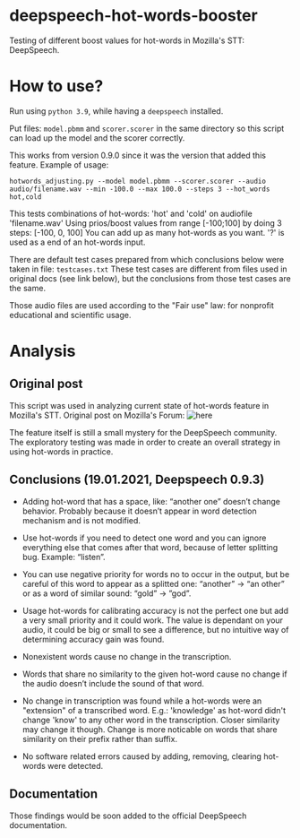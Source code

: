 # deepspeech-hot-words-booster
Testing of different boost values for hot-words in Mozilla's STT: DeepSpeech.

# How to use?
Run using `python 3.9`, while having a `deepspeech` installed.

Put files: `model.pbmm` and `scorer.scorer` in the same directory so this script can load up the model and the scorer correctly.

This works from version 0.9.0 since it was the version that added this feature.
Example of usage:
```
hotwords_adjusting.py --model model.pbmm --scorer.scorer --audio audio/filename.wav --min -100.0 --max 100.0 --steps 3 --hot_words hot,cold
```
This tests combinations of hot-words: 'hot' and 'cold' on audiofile 'filename.wav'
Using prios/boost values from range [-100;100] by doing 3 steps: [-100, 0, 100]
You can add up as many hot-words as you want. '?' is used as a end of an hot-words input.

There are default test cases prepared from which conclusions below were taken in file: `testcases.txt`
These test cases are different from files used in original docs (see link below), but the conclusions from those test cases are the same.

Those audio files are used according to the "Fair use" law: for nonprofit educational and scientific usage.

# Analysis

## Original post

This script was used in analyzing current state of hot-words feature in Mozilla's STT. 
Original post on Mozilla's Forum: ![here](https://discourse.mozilla.org/t/practical-tests-of-hot-word-feature-and-default-models-accuracy/73855/4)

The feature itself is still a small mystery for the DeepSpeech community. The exploratory testing was made in order to create an overall strategy in using hot-words in practice.

## Conclusions (19.01.2021, Deepspeech 0.9.3)

- Adding hot-word that has a space, like: “another one” doesn’t change behavior. Probably because it doesn’t appear in word detection mechanism and is not modified.

- Use hot-words if you need to detect one word and you can ignore everything else that comes after that word, because of letter splitting bug. Example: “listen”.

- You can use negative priority for words no to occur in the output, but be careful of this word to appear as a splitted one: “another” -> “an other” or as a word of similar sound: “gold” -> ”god”.

- Usage hot-words for calibrating accuracy is not the perfect one but add a very small priority and it could work. The value is dependant on your audio, it could be big or small to see a difference, but no intuitive way of determining accuracy gain was found.

- Nonexistent words cause no change in the transcription.

- Words that share no similarity to the given hot-word cause no change if the audio doesn’t include the sound of that word. 

- No change in transcription was found while a hot-words were an "extension" of a transcribed word. E.g.: 'knowledge' as hot-word didn't change 'know' to any other word in the transcription. Closer similarity may change it though. Change is more noticable on words that share similarity on their prefix rather than suffix.

- No software related errors caused by adding, removing, clearing hot-words were detected.

## Documentation

Those findings would be soon added to the official DeepSpeech documentation.

